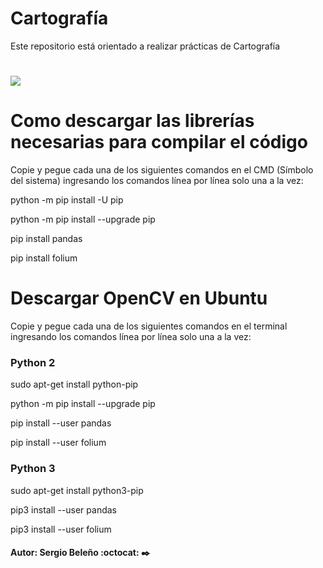 # Cartografía
Este repositorio está orientado a realizar prácticas de Cartografía 

# <img src="Cultivo.PNG" />

# Como descargar las librerías necesarias para compilar el código
Copie y pegue cada una de los siguientes comandos en el CMD (Símbolo del sistema) ingresando los comandos línea por línea solo una a la vez:

python -m pip install -U pip

python -m pip install --upgrade pip

pip install pandas

pip install folium

# Descargar OpenCV en Ubuntu
Copie y pegue cada una de los siguientes comandos en el terminal ingresando los comandos línea por línea solo una a la vez:

### Python 2

sudo apt-get install python-pip

python -m pip install --upgrade pip

pip install --user pandas

pip install --user folium

### Python 3

sudo apt-get install python3-pip

pip3 install --user pandas

pip3 install --user folium

####

#### Autor: Sergio Beleño :octocat: ✒️
